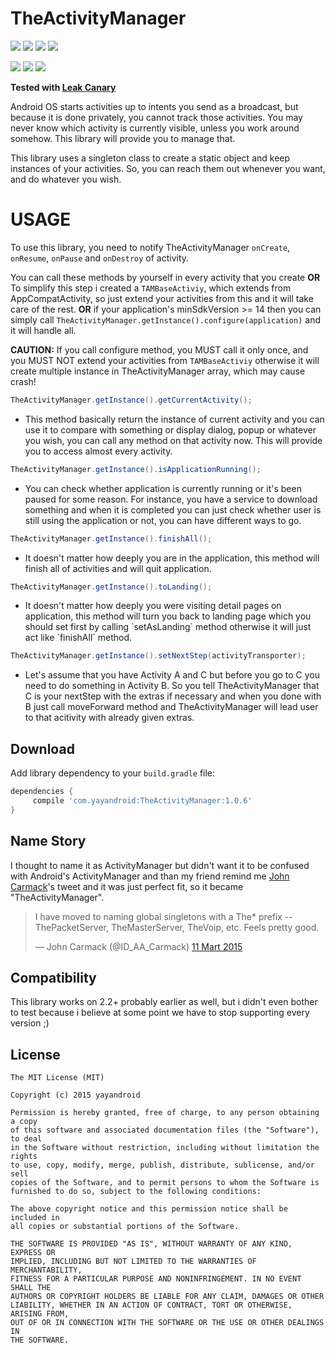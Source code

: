 TheActivityManager
==================

<a href="http://developer.android.com/index.html" target="_blank"><img src="https://img.shields.io/badge/platform-android-green.svg"/></a> <a href="https://android-arsenal.com/api?level=8" target="_blank"><img src="https://img.shields.io/badge/API-8%2B-green.svg?style=flat"/></a> <a href="http://opensource.org/licenses/MIT" target="_blank"><img src="https://img.shields.io/badge/License-MIT-blue.svg?style=flat"/></a> <a href="http://search.maven.org/#search%7Cga%7C1%7CTheActivityManager" target="_blank"><img src="https://img.shields.io/maven-central/v/com.yayandroid/TheActivityManager.svg"/></a>

<a href="http://www.methodscount.com/?lib=com.yayandroid%3ATheActivityManager%3A1.0.5" target="_blank"><img src="https://img.shields.io/badge/Methods count-74-e91e63.svg"></img></a> <a href="http://www.methodscount.com/?lib=com.yayandroid%3ATheActivityManager%3A1.0.5" target="_blank"><img src="https://img.shields.io/badge/Size-19 KB-e91e63.svg"></img></a> <a href="http://android-arsenal.com/details/1/3150" target="_blank"><img src="https://img.shields.io/badge/Android%20Arsenal-TheActivityManager-brightgreen.svg?style=flat"/></a>

<b> Tested with [Leak Canary][1] </b>

Android OS starts activities up to intents you send as a broadcast, but because it is done privately, you cannot track those activities. You may never know which activity is currently visible, unless you work around somehow. This library will provide you to manage that.

This library uses a singleton class to create a static object and keep instances of your activities. So, you can reach them out whenever you want, and do whatever you wish. 

# USAGE

To use this library, you need to notify TheActivityManager `onCreate`, `onResume`, `onPause` and `onDestroy` of activity. 

You can call these methods by yourself in every activity that you create
<b>OR</b>
To simplify this step i created a `TAMBaseActiviy`, which extends from AppCompatActivity, so just extend your activities from this and it will take care of the rest. 
<b>OR</b>
if your application's minSdkVersion >= 14 then you can simply call `TheActivityManager.getInstance().configure(application)` and it will handle all.

<b>CAUTION:</b> If you call configure method, you MUST call it only once, and you MUST NOT extend your activities from `TAMBaseActiviy` otherwise it will create multiple instance in TheActivityManager array, which may cause crash!

```java 
TheActivityManager.getInstance().getCurrentActivity(); 
```
<ul><li>
This method basically return the instance of current activity and you can use it to compare with something or display dialog, popup or whatever you wish, you can call any method on that activity now. This will provide you to access almost every activity.
</li></ul>

```java  
TheActivityManager.getInstance().isApplicationRunning();  
```
<ul><li>
You can check whether application is currently running or it's been paused for some reason. For instance, you have a service to download something and when it is completed you can just check whether user is still using the application or not, you can have different ways to go.
</li></ul>

```java 
TheActivityManager.getInstance().finishAll();  
```
<ul><li>
It doesn't matter how deeply you are in the application, this method will finish all of activities and will quit application.
</li></ul>

```java 
TheActivityManager.getInstance().toLanding();  
```
<ul><li>
It doesn't matter how deeply you were visiting detail pages on application, this method will turn you back to landing page which you should set first by calling `setAsLanding` method otherwise it will just act like `finishAll` method.
</li></ul>

```java 
TheActivityManager.getInstance().setNextStep(activityTransporter);  
```
<ul><li>
Let's assume that you have Activity A and C but before you go to C you need to do something in Activity B. So you tell TheActivityManager that C is your nextStep with the extras if necessary and when you done with B just call moveForward method and TheActivityManager will lead user to that acitivity with already given extras. 
</li></ul>

## Download
Add library dependency to your `build.gradle` file:

```groovy
dependencies {    
     compile 'com.yayandroid:TheActivityManager:1.0.6'
}
```

Name Story
----------

I thought to name it as ActivityManager but didn't want it to be confused with Android's ActivityManager and than my friend remind me [John Carmack][2]'s tweet and it was just perfect fit, so it became "TheActivityManager".

<blockquote class="twitter-tweet" lang="tr"><p>I have moved to naming global singletons with a The* prefix -- ThePacketServer, TheMasterServer, TheVoip, etc. Feels pretty good.</p>&mdash; John Carmack (@ID_AA_Carmack) <a href="https://twitter.com/ID_AA_Carmack/status/575788622554628096">11 Mart 2015</a></blockquote>
<script async src="//platform.twitter.com/widgets.js" charset="utf-8"></script>

Compatibility
-------------

This library works on 2.2+ probably earlier as well, but i didn't even bother to test because i believe at some point we have to stop supporting every version ;)


## License

```
The MIT License (MIT)

Copyright (c) 2015 yayandroid

Permission is hereby granted, free of charge, to any person obtaining a copy
of this software and associated documentation files (the "Software"), to deal
in the Software without restriction, including without limitation the rights
to use, copy, modify, merge, publish, distribute, sublicense, and/or sell
copies of the Software, and to permit persons to whom the Software is
furnished to do so, subject to the following conditions:

The above copyright notice and this permission notice shall be included in
all copies or substantial portions of the Software.

THE SOFTWARE IS PROVIDED "AS IS", WITHOUT WARRANTY OF ANY KIND, EXPRESS OR
IMPLIED, INCLUDING BUT NOT LIMITED TO THE WARRANTIES OF MERCHANTABILITY,
FITNESS FOR A PARTICULAR PURPOSE AND NONINFRINGEMENT. IN NO EVENT SHALL THE
AUTHORS OR COPYRIGHT HOLDERS BE LIABLE FOR ANY CLAIM, DAMAGES OR OTHER
LIABILITY, WHETHER IN AN ACTION OF CONTRACT, TORT OR OTHERWISE, ARISING FROM,
OUT OF OR IN CONNECTION WITH THE SOFTWARE OR THE USE OR OTHER DEALINGS IN
THE SOFTWARE.
```

[1]: https://github.com/square/leakcanary
[2]: https://twitter.com/ID_AA_Carmack
